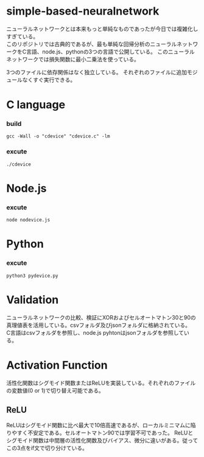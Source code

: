 # simple-based-neuralnetwork
ニューラルネットワークとは本来もっと単純なものであったが今日では複雑化しすぎている。  
このリポジトリでは古典的であるが、最も単純な回帰分析のニューラルネットワークをC言語、node.js、pythonの3つの言語で公開している。
このニューラルネットワークでは損失関数に最小二乗法を使っている。

3つのファイルに依存関係はなく独立している。
それぞれのファイルに追加モジュールなくすぐ実行できる。

# C language  
### build
`gcc -Wall -o "cdevice" "cdevice.c" -lm`
### excute
`./cdevice`
  
# Node.js
### excute
`node nodevice.js`

# Python
### excute
`python3 pydevice.py`

# Validation
ニューラルネットワークの比較、検証にXORおよびセルオートマトン30と90の真理値表を活用している。csvフォルダ及びjsonフォルダに格納されている。  
C言語はcsvフォルダを参照し、node.js pyhtonはjsonフォルダを参照している。

# Activation Function
活性化関数はシグモイド関数またはReLUを実装している。それぞれのファイルの変数値(0 or 1)で切り替え可能である。

## ReLU
ReLUはシグモイド関数に比べ最大で10倍高速であるが、ローカルミニマムに陥りやすく不安定である。セルオートマトン90では学習不可であった。
ReLUとシグモイド関数は中間層の活性化関数及びバイアス、微分に違いがある。従ってこの3点をif文で切り分けている。
